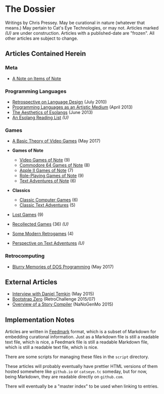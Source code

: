 The Dossier
===========

Writings by Chris Pressey.  May be curational in nature (whatever that means.)
May pertain to Cat's Eye Technologies, or may not.  Articles marked *(U)* are
under construction.  Articles with a published-date are "frozen".  All other
articles are subject to change.

Articles Contained Herein
-------------------------

### Meta

*   [A Note on Items of Note](article/A%20Note%20on%20Items%20of%20Note.md)

### Programming Languages

*   [Retrospective on Language Design](article/Retrospective%20on%20Language%20Design.md) (July 2010)
*   [Programming Languages as an Artistic Medium](article/Programming%20Languages%20as%20an%20Artistic%20Medium.md) (April 2013)
*   [The Aesthetics of Esolangs](article/The%20Aesthetics%20of%20Esolangs.md) (June 2013)
*   [An Esolang Reading List](article/An%20Esolang%20Reading%20List.md) *(U)*

### Games

*   [A Basic Theory of Video Games](article/A%20Basic%20Theory%20of%20Video%20Games.md) (May 2017)
*   **Games of Note**
    
    *   [Video Games of Note](article/Video%20Games%20of%20Note.md) (9)
    *   [Commodore 64 Games of Note](article/Commodore%2064%20Games%20of%20Note.md) (8)
    *   [Apple II Games of Note](article/Apple%20II%20Games%20of%20Note.md) (7)
    *   [Role-Playing Games of Note](article/Role-Playing%20Games%20of%20Note.md) (9)
    *   [Text Adventures of Note](article/Text%20Adventures%20of%20Note.md) (6)

*   **Classics**
    
    *   [Classic Computer Games](article/Classic%20Computer%20Games.md) (6)
    *   [Classic Text Adventures](article/Classic%20Text%20Adventures.md) (5)

*   [Lost Games](article/Lost%20Games.md) (9)
*   [Recollected Games](article/Recollected%20Games.md) (36) *(U)*
*   [Some Modern Retrogames](article/Some%20Modern%20Retrogames.md) (4)
*   [Perspective on Text Adventures](article/Perspective%20on%20Text%20Adventures.md) *(U)*

### Retrocomputing

*   [Blurry Memories of DOS Programming](article/Blurry%20Memories%20of%20DOS%20Programming.md) (May 2017)

External Articles
-----------------

*   [Interview with Daniel Temkin](http://esoteric.codes/post/118780138572/interview-with-chris-pressey) (May 2015)
*   [Bootstrap Zero](https://github.com/catseye/SITU-SOL/tree/master/doc/bootstrap-zero) (RetroChallenge 2015/07)
*   [Overview of a Story Compiler](https://gist.github.com/cpressey/6324fff6ef0dfdf69b96) (NaNoGenMo 2015)

Implementation Notes
--------------------

Articles are written in [Feedmark][] format, which is a subset of Markdown
for embedding curational information.  Just as a Markdown file is still a
readable text file, which is nice, a Feedmark file is still a readable
Markdown file, which is still a readable text file, which is nice.

There are some scripts for managing these files in the `script` directory.

These articles will probably eventually have prettier HTML versions of them
hosted somewhere like `github.io` or `catseye.tc` someday, but for now,
being Markdown, they are readable directly on `github.com`.

There will eventually be a "master index" to be used when linking to entries.

[Feedmark]: https://github.com/catseye/Feedmark
